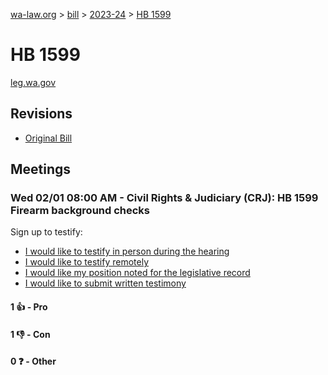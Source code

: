 [wa-law.org](/) > [bill](/bill/) > [2023-24](/bill/2023-24/) > [HB 1599](/bill/2023-24/hb/1599/)

# HB 1599
[leg.wa.gov](https://app.leg.wa.gov/billsummary?BillNumber=1599&Year=2023&Initiative=false)

## Revisions
* [Original Bill](1/)

## Meetings
### Wed 02/01 08:00 AM - Civil Rights & Judiciary (CRJ): HB 1599 Firearm background checks
Sign up to testify:
* [I would like to testify in person during the hearing](https://app.leg.wa.gov/csi/Testifier/Add?chamber=House&mId=30546&aId=150600&caId=21061&tId=1)
* [I would like to testify remotely](https://app.leg.wa.gov/csi/Testifier/Add?chamber=House&mId=30546&aId=150600&caId=21061&tId=2)
* [I would like my position noted for the legislative record](https://app.leg.wa.gov/csi/Testifier/Add?chamber=House&mId=30546&aId=150600&caId=21061&tId=3)
* [I would like to submit written testimony](https://app.leg.wa.gov/csi/Testifier/Add?chamber=House&mId=30546&aId=150600&caId=21061&tId=4)

#### 1 👍 - Pro

#### 1 👎 - Con

#### 0 ❓ - Other
